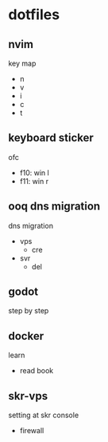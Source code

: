 
# dotfiles


## nvim

key map
- n
- v
- i
- c
- t


## keyboard sticker

ofc
- f10: win l
- f11: win r


## ooq dns migration

dns migration
- vps
  - cre
- svr
  - del


## godot

step by step


## docker

learn
- read book


## skr-vps

setting at skr console
- firewall


